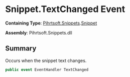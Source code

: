 # Snippet\.TextChanged Event

**Containing Type**: [Pihrtsoft.Snippets](../../README.md)\.[Snippet](../README.md)

**Assembly**: Pihrtsoft\.Snippets\.dll

## Summary

Occurs when the snippet text changes\.

```csharp
public event EventHandler TextChanged
```

